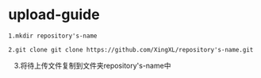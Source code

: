# upload-guide
    1.mkdir repository's-name
  
    2.git clone git clone https://github.com/XingXL/repository's-name.git
  
    3.将待上传文件复制到文件夹repository's-name中
    
